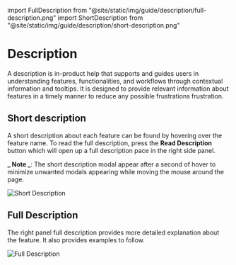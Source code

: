 import FullDescription from "@site/static/img/guide/description/full-description.png"
import ShortDescription from "@site/static/img/guide/description/short-description.png"

# Description

A description is in-product help that supports and guides users in understanding features, functionalities, and workflows through contextual information and tooltips. It is designed to provide relevant information about features in a timely manner to reduce any possible frustrations frustration.

## Short description

A short description about each feature can be found by hovering over the feature name. To read the full description, press the **Read Description** button which will open up a full description pace in the right side panel.

**_ Note _**: The short description modal appear after a second of hover to minimize unwanted modals appearing while moving the mouse around the page.

<div class= "myResponsiveImg">
<img src={ShortDescription} alt="Short Description" class="myResponsiveImg"/>
</div>

## Full Description

The right panel full description provides more detailed explanation about the feature. It also provides examples to follow.

<div class= "myResponsiveImg">
    <img src={FullDescription} alt="Full Description"/>
</div>
